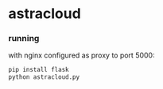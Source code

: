 # astracloud
### running
with nginx configured as proxy to port 5000:
```bash
pip install flask
python astracloud.py
```
